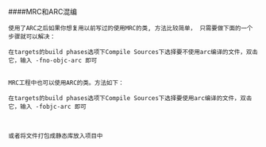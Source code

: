 ####MRC和ARC混编
	
	使用了ARC之后如果你想复用以前写过的使用MRC的类, 方法比较简单， 只需要做下面的一个步骤就可以解决：

	在targets的build phases选项下Compile Sources下选择要不使用arc编译的文件，双击它，输入 -fno-objc-arc 即可

 
	MRC工程中也可以使用ARC的类。方法如下：

	在targets的build phases选项下Compile Sources下选择要使用arc编译的文件，双击它，输入 -fobjc-arc 即可
	
	
	
	或者将文件打包成静态库放入项目中